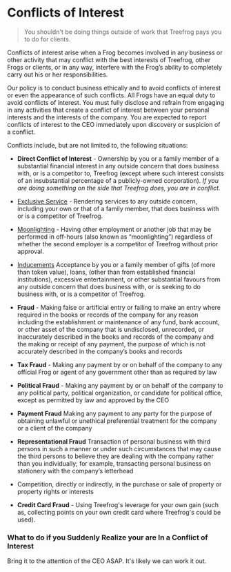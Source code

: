 # Conflicts of Interest

> You shouldn't be doing things outside of work that Treefrog pays you to do for clients.

Conflicts of interest arise when a Frog becomes involved in any business or other activity that may conflict with the best interests of Treefrog, other Frogs or clients, or in any way, interfere with the Frog’s ability to completely carry out his or her responsibilities.

Our policy is to conduct business ethically and to avoid conflicts of interest or even the appearance of such conflicts. All Frogs have an equal duty to avoid conflicts of interest. You must fully disclose and refrain from engaging in any activities that create a conflict of interest between your personal interests and the interests of the company. You are expected to report conflicts of interest to the CEO immediately upon discovery or suspicion of a conflict.

Conflicts include, but are not limited to, the following situations:

* **Direct Conflict of Interest** - Ownership by you or a family member of a substantial financial interest in any outside concern that does business with, or is a competitor to, Treefrog (except where such interest consists of an insubstantial percentage of a publicly-owned corporation). *If you are doing something on the side that Treefrog does, you are in conflict.*

- [Exclusive Service](exclusiveservice.md) - Rendering services to any outside concern, including your own or that of a family member, that does business with or is a competitor of Treefrog.

- [Moonlighting](Moonlighting.md) - Having other employment or another job that may be performed in off-hours (also known as “moonlighting”) regardless of whether the second employer is a competitor of Treefrog without prior approval.

- [Inducements](Inducements.md) Acceptance by you or a family member of gifts (of more than token value), loans, (other than from established financial institutions), excessive entertainment, or other substantial favours from any outside concern that does business with, or is seeking to do business with, or is a competitor of Treefrog.

- **Fraud** - Making false or artificial entry or failing to make an entry where required in the books or records of the company for any reason including the establishment or maintenance of any fund, bank account, or other asset of the company that is undisclosed, unrecorded, or inaccurately described in the books and records of the company and the making or receipt of any payment, the purpose of which is not accurately described in the company’s books and records

- **Tax Fraud** - Making any payment by or on behalf of the company to any official Frog or agent of any government other than as required by law

- **Political Fraud** - Making any payment by or on behalf of the company to any political party, political organization, or candidate for political office, except as permitted by law and approved by the CEO

- **Payment Fraud** Making any payment to any party for the purpose of obtaining unlawful or unethical preferential treatment for the company or a client of the company

- **Representational Fraud** Transaction of personal business with third persons in such a manner or under such circumstances that may cause the third persons to believe they are dealing with the company rather than you individually; for example, transacting personal business on stationery with the company’s letterhead

- Competition, directly or indirectly, in the purchase or sale of property or property rights or interests

- **Credit Card Fraud** - Using Treefrog's leverage for your own gain (such as, collecting points on your own credit card where Treefrog's could be used). 

### What to do if you Suddenly Realize your are In a Conflict of Interest

Bring it to the attention of the CEO ASAP. It's likely we can work it out.